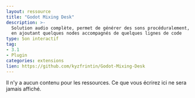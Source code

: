 ```yaml
---
layout: ressource
title: "Godot Mixing Desk"
description: >-
  Solution audio complète, permet de générer des sons procéduralement, et d'avoir une musique adaptative/procédurale
  en ajoutant quelques nodes accompagnés de quelques lignes de code
type: Son interactif
tag:
- 3.1
- Plugin
categories: extensions
lien: https://github.com/kyzfrintin/Godot-Mixing-Desk
---
```


Il n'y a aucun contenu pour les ressources.
Ce que vous écrirez ici ne sera jamais affiché.
